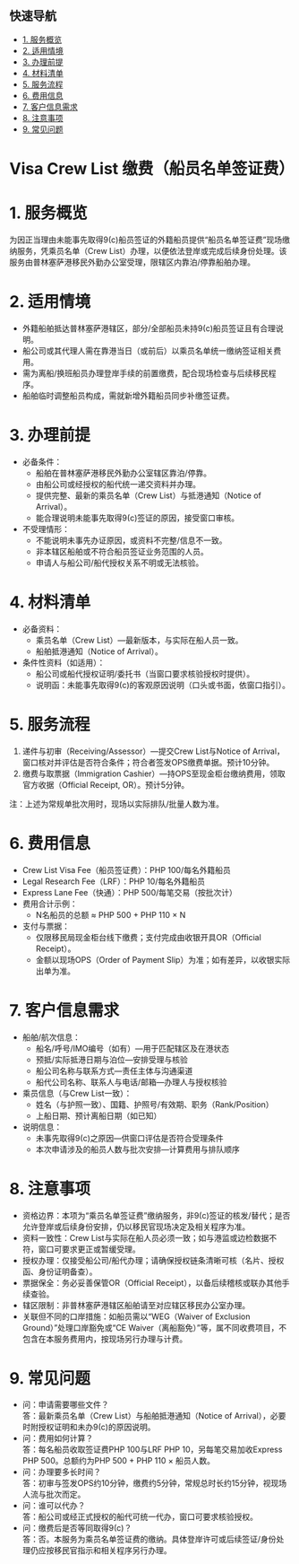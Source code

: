 ## 快速导航
- [1. 服务概览](#1-服务概览)
- [2. 适用情境](#2-适用情境)
- [3. 办理前提](#3-办理前提)
- [4. 材料清单](#4-材料清单)
- [5. 服务流程](#5-服务流程)
- [6. 费用信息](#6-费用信息)
- [7. 客户信息需求](#7-客户信息需求)
- [8. 注意事项](#8-注意事项)
- [9. 常见问题](#9-常见问题)

# Visa Crew List 缴费（船员名单签证费）

# 1. 服务概览
为因正当理由未能事先取得9(c)船员签证的外籍船员提供“船员名单签证费”现场缴纳服务，凭乘员名单（Crew List）办理，以便依法登岸或完成后续身份处理。该服务由普林塞萨港移民外勤办公室受理，限辖区内靠泊/停靠船舶办理。

# 2. 适用情境
- 外籍船舶抵达普林塞萨港辖区，部分/全部船员未持9(c)船员签证且有合理说明。
- 船公司或其代理人需在靠港当日（或前后）以乘员名单统一缴纳签证相关费用。
- 需为离船/换班船员办理登岸手续的前置缴费，配合现场检查与后续移民程序。
- 船舶临时调整船员构成，需就新增外籍船员同步补缴签证费。

# 3. 办理前提
- 必备条件：
  - 船舶在普林塞萨港移民外勤办公室辖区靠泊/停靠。
  - 由船公司或经授权的船代统一递交资料并办理。
  - 提供完整、最新的乘员名单（Crew List）与抵港通知（Notice of Arrival）。
  - 能合理说明未能事先取得9(c)签证的原因，接受窗口审核。
- 不受理情形：
  - 不能说明未事先办证原因，或资料不完整/信息不一致。
  - 非本辖区船舶或不符合船员签证业务范围的人员。
  - 申请人与船公司/船代授权关系不明或无法核验。

# 4. 材料清单
- 必备资料：
  - 乘员名单（Crew List）—最新版本，与实际在船人员一致。
  - 船舶抵港通知（Notice of Arrival）。
- 条件性资料（如适用）：
  - 船公司或船代授权证明/委托书（当窗口要求核验授权时提供）。
  - 说明函：未能事先取得9(c)的客观原因说明（口头或书面，依窗口指引）。

# 5. 服务流程
1. 递件与初审（Receiving/Assessor）—提交Crew List与Notice of Arrival，窗口核对并评估是否符合条件；符合者签发OPS缴费单据。预计10分钟。
2. 缴费与取票据（Immigration Cashier）—持OPS至现金柜台缴纳费用，领取官方收据（Official Receipt, OR）。预计5分钟。

注：上述为常规单批次用时，现场以实际排队/批量人数为准。

# 6. 费用信息
- Crew List Visa Fee（船员签证费）：PHP 100/每名外籍船员
- Legal Research Fee（LRF）：PHP 10/每名外籍船员
- Express Lane Fee（快通）：PHP 500/每笔交易（按批次计）
- 费用合计示例：
  - N名船员的总额 ≈ PHP 500 + PHP 110 × N
- 支付与票据：
  - 仅限移民局现金柜台线下缴费；支付完成由收银开具OR（Official Receipt）。
  - 金额以现场OPS（Order of Payment Slip）为准；如有差异，以收银实际出单为准。

# 7. 客户信息需求
- 船舶/航次信息：
  - 船名/呼号/IMO编号（如有）—用于匹配辖区及在港状态
  - 预抵/实际抵港日期与泊位—安排受理与核验
  - 船公司名称与联系方式—责任主体与沟通渠道
  - 船代公司名称、联系人与电话/邮箱—办理人与授权核验
- 乘员信息（与Crew List一致）：
  - 姓名（与护照一致）、国籍、护照号/有效期、职务（Rank/Position）
  - 上船日期、预计离船日期（如已知）
- 说明信息：
  - 未事先取得9(c)之原因—供窗口评估是否符合受理条件
  - 本次申请涉及的船员人数与批次安排—计算费用与排队顺序

# 8. 注意事项
- 资格边界：本项为“乘员名单签证费”缴纳服务，非9(c)签证的核发/替代；是否允许登岸或后续身份安排，仍以移民官现场决定及相关程序为准。
- 资料一致性：Crew List与实际在船人员必须一致；如与港监或边检数据不符，窗口可要求更正或暂缓受理。
- 授权办理：仅接受船公司/船代办理；请确保授权链条清晰可核（名片、授权函、身份证明备查）。
- 票据保全：务必妥善保管OR（Official Receipt），以备后续稽核或联办其他手续查验。
- 辖区限制：非普林塞萨港辖区船舶请至对应辖区移民办公室办理。
- 关联但不同的口岸措施：如船员需以“WEG（Waiver of Exclusion Ground）”处理口岸豁免或“CE Waiver（离船豁免）”等，属不同收费项目，不包含在本服务费用内，按现场另行办理与计费。

# 9. 常见问题
- 问：申请需要哪些文件？  
  答：最新乘员名单（Crew List）与船舶抵港通知（Notice of Arrival），必要时附授权证明和未办9(c)的原因说明。
- 问：费用如何计算？  
  答：每名船员收取签证费PHP 100与LRF PHP 10，另每笔交易加收Express PHP 500。总额约为PHP 500 + PHP 110 × 船员人数。
- 问：办理要多长时间？  
  答：初审与签发OPS约10分钟，缴费约5分钟，常规总时长约15分钟，视现场人流与批次而定。
- 问：谁可以代办？  
  答：船公司或经正式授权的船代可统一代办，窗口可要求核验授权。
- 问：缴费后是否等同取得9(c)？  
  答：否。本服务为乘员名单签证费的缴纳。具体登岸许可或后续签证/身份处理仍应按移民官指示和相关程序另行办理。